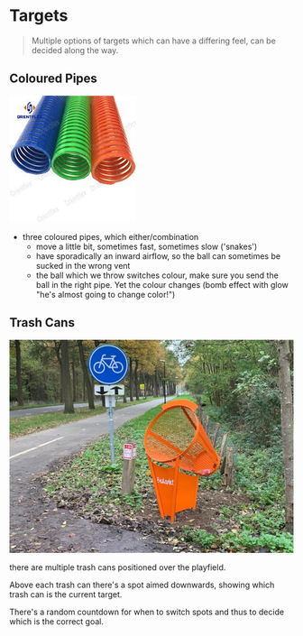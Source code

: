 # Targets

> Multiple options of targets which can have a differing feel, can be decided along the way.

## Coloured Pipes

![pipes](./imgs/pipes.jpeg)

- three coloured pipes, which either/combination
	- move a little bit, sometimes fast, sometimes slow ('snakes')
	- have sporadically an inward airflow, so the ball can sometimes be sucked in the wrong vent
	- the ball which we throw switches colour, make sure you send the ball in the right pipe. Yet the colour changes (bomb effect with glow "he's almost going to change color!")

## Trash Cans

![buckets](./imgs/blikvanger.jpg)

there are multiple trash cans positioned over the playfield. 

Above each trash can there's a spot aimed downwards, showing which trash can is the current target.

There's a random countdown for when to switch spots and thus to decide which is the correct goal.
